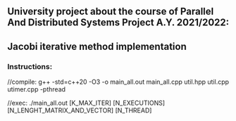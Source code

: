 ## University project about the course of Parallel And Distributed Systems Project A.Y. 2021/2022:
## Jacobi iterative method implementation

### Instructions:

//compile: g++ -std=c++20 -O3 -o main_all.out main_all.cpp util.hpp util.cpp utimer.cpp -pthread

//exec: ./main_all.out [K_MAX_ITER] [N_EXECUTIONS] [N_LENGHT_MATRIX_AND_VECTOR] [N_THREAD]

